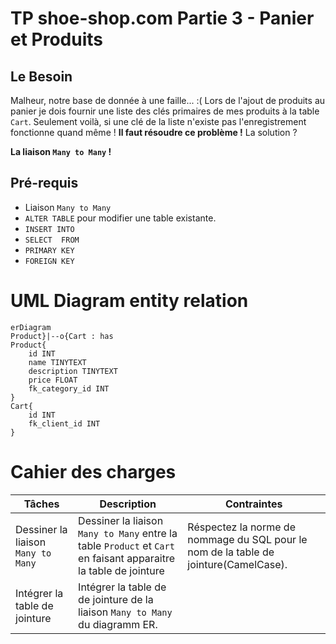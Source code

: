 # TP shoe-shop.com Partie 3 - Panier et Produits
## Le Besoin
Malheur, notre base de donnée à une faille... :(
Lors de l'ajout de produits au panier je dois fournir une liste des clés primaires de mes produits à la table `Cart`. Seulement voilà, si une clé de la liste n'existe pas l'enregistrement fonctionne quand même !
**Il faut résoudre ce problème !**
La solution ?

**La liaison `Many to Many` !**
## Pré-requis
- Liaison `Many to Many`
- `ALTER TABLE` pour modifier une table existante.
- `INSERT INTO`
- `SELECT  FROM`
- `PRIMARY KEY`
- `FOREIGN KEY`
# UML Diagram entity relation
```mermaid
erDiagram
Product}|--o{Cart : has
Product{
    id INT
    name TINYTEXT
    description TINYTEXT
    price FLOAT
    fk_category_id INT
}
Cart{
    id INT
    fk_client_id INT
}
```
# Cahier des charges

|Tâches| Description | Contraintes |
|---|---|---|
|Dessiner la liaison `Many to Many`| Dessiner la liaison `Many to Many` entre la table `Product` et `Cart` en faisant apparaitre la table de jointure|Réspectez la norme de nommage du SQL pour le nom de la table de jointure(CamelCase).|
|Intégrer la table de jointure | Intégrer la table de de jointure de la liaison `Many to Many` du diagramm ER. ||